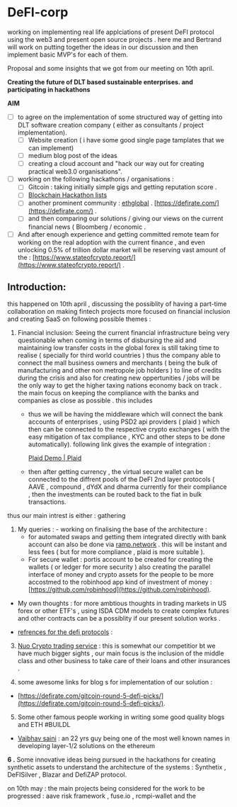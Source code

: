 # DeFI-corp
working on  implementing real life applciations of present DeFI protocol using the web3 and present open  source projects .  here  me and Bertrand will work on  putting together the ideas in our discussion and then implement basic MVP's for each of them.


Proposal and some insights that we got from our meeting on  10th april. 

 **Creating the future of DLT  based  sustainable enterprises. and participating in hackathons**  

**AIM**

- [ ]  to agree on the  implementation of some  structured way of  getting into  DLT  software creation  company ( either as consultants /  project implementation).
    - [ ]  Website creation ( i have some good single page tamplates that we can implement)
    - [ ]  medium blog post of the ideas
    - [ ]  creating a cloud account and  "hack our way out for creating practical  web3.0 organisations".
- [ ]  working on the following hackathons / organisations :
    - [ ]  Gitcoin : taking initially simple gigs and getting reputation score .
    - [ ]  [Blockchain  Hackathon lists](https://gitcoin.co/hackathon-list)
    - [ ]  another prominent community :  [ethglobal](https://www.ethglobal.co/) . [https://defirate.com/](https://defirate.com/) .
    - [ ]  and then  comparing our solutions  / giving our views on  the current financial  news  ( Bloomberg / economic .
- [ ]  And after enough experience and getting committed remote team for  working on the  real adoption with the current finance ,  and even unlocking 0.5% of trillion dollar market will be reserving  vast amount of the  :  [https://www.stateofcrypto.report/](https://www.stateofcrypto.report/) .

## Introduction:

this happened on 10th april , discussing the possiblity of having a part-time collaboration on  making fintech projects  more focused on financial inclusion and creating SaaS on  following  possible themes :

1. Financial inclusion: Seeing the current financial infrastructure being  very questionable when coming in terms of disbursing the aid and  maintaining low transfer costs in the global forex is still taking time to realise ( specially for  third world countries ) thus  the company able to connect the  mall business owners and merchants ( being the bulk of manufacturing and other non metropole job holders )  to line of credits during the crisis and also for creating new oppertunities / jobs   will be the only way to get the higher taxing nations economy back on track . the main focus on keeping the compliance with the banks and companies as close as possible . this includes 
    - thus we will be having the middleware which will connect the bank accounts of enterprises ,  using PSD2 api providers  ( plaid ) which then can be connected to the respective  crypto exchanges ( with the easy mitigation of tax compliance , KYC and other steps to be done automatically). following link gives the example of integration :

        [Plaid Demo | Plaid](https://plaid.com/demo/?mkt_tok=eyJpIjoiTlRabVl6QTVZemxoWkRneSIsInQiOiJcL3RsbTZYSlwvVXlCK2Rpb1Z4cVltZm5DT3hPKzVWeFZiS2gxWXlVRG5BRDR6RTVcL09VWTZsVFQ2dFo4b2RyRFRReHpLdmVlakdNeGZXdEJYUHV1VW5FMFhZcEFhWGdtOFcxaUE2TUZEWVl3Zm1cL01WUmRQSXdTWHMxaEpKWVNGUnkifQ%3D%3D&countryCode=FR&language=en&product=transactions)

    - then after getting currency , the virtual secure wallet can be connected to the diffrent pools of the DeFI 2nd layer protocols ( AAVE , compound , dYdX and dharma currently for their  compliance ,  then the investments can be routed  back to the fiat  in bulk transactions.

thus our main intrest is either : gathering 

1. My queries : - working on finalising the base of the architecture :
    - for automated swaps and getting them  integrated directly with bank account can also be done via [ramp.network](http://ramp.network) . this will be instant and  less fees ( but for more compliance , plaid is more suitable ).
    - For secure wallet : portis account to be created  for creating the  wallets ( or ledger for more security ) also creating the parallel interface of money and crypto assets for the people to be more accostmed to the robinhood app kind of investment of money : [https://github.com/robinhood](https://github.com/robinhood).

- My own thoughts : for more ambtious thoughts in  trading markets in US forex or other ETF's , using ISDA CDM models to create complex futures and other contracts can be a possiblity if our present solution works .

      

- [refrences for the defi protocols](https://www.notion.so/DeFi-Onboarding-Guide-a0713cfe5d844ff28bc829006625b118) :

3. [Nuo Crypto trading service](https://www.nuo.network/) : this is somewhat our competitior bt we have much bigger sights , our main focus is the inclusion of the middle class and other  business to take care of their loans and other insurances .  

4. some awesome links for blog s for implementation  of our solution : 

- [https://defirate.com/gitcoin-round-5-defi-picks/](https://defirate.com/gitcoin-round-5-defi-picks/).

5.  Some other  famous people  working in writing some good quality blogs and ETH #BUILDL

- [Vaibhav saini](https://vaibhavsaini.textile.cafe/) : an 22 yrs guy being  one of the most well known names in developing layer-1/2 solutions on the ethereum

**6 .**    Some innovative ideas  being pursued in the hackathons for creating synthetic assets to understand the architecture of the systems : Synthetix ,  DeFISilver  , Blazar  and DefiZAP protocol. 




on 10th may : the main projects being considered for the work to be progressed : aave risk framework , fuse.io  , rcmpi-wallet and 
 the 
